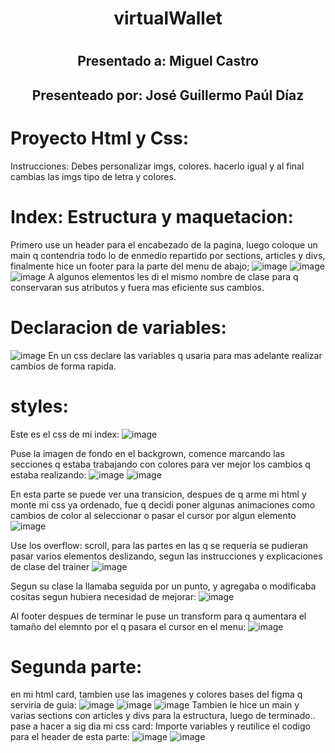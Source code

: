 # <h1 align="center"> virtualWallet</h1>
# <h2 align="center"> Presentado a: Miguel Castro</h2>
##  <h2 align="center">  Presenteado por: José Guillermo Paúl Díaz</h2>

# Proyecto Html y Css:
Instrucciones: Debes personalizar imgs, colores. hacerlo igual y al final cambias las imgs tipo de letra y colores.

# Index: Estructura y maquetacion: 
Primero use un header para el encabezado de la pagina, luego coloque un main q contendria todo lo de enmedio repartido por sections, articles y divs, finalmente hice un footer para la parte del menu de abajo;
![image](https://github.com/Guiller022005/virtualWallet/assets/118319910/6517c6cf-69d5-47fe-acd2-d3bf4bbc01ba)
![image](https://github.com/Guiller022005/virtualWallet/assets/118319910/65cf0b65-4d09-4a7f-8db6-e5b880a09a4d)
![image](https://github.com/Guiller022005/virtualWallet/assets/118319910/7eea6916-8099-43ff-82cf-f5a533fc554f)
A algunos elementos les di el mismo nombre de clase para q conservaran sus atributos y fuera mas eficiente sus cambios.

# Declaracion de variables:
![image](https://github.com/Guiller022005/virtualWallet/assets/118319910/e29d06c2-8e17-48c3-9452-93bf290c52ff)
En un css declare las variables q usaria para mas adelante realizar cambios de forma rapida.

# styles:
Este es el css de mi index:
![image](https://github.com/Guiller022005/virtualWallet/assets/118319910/817ff98d-c17d-4414-8892-f09c32382da5)

Puse la imagen de fondo en el backgrown, comence marcando las secciones q estaba trabajando con colores para ver mejor los cambios q estaba realizando:
![image](https://github.com/Guiller022005/virtualWallet/assets/118319910/b46c9ca5-c9c8-4004-a089-8f78cdea40e6)
![image](https://github.com/Guiller022005/virtualWallet/assets/118319910/4c918f12-c872-4c9b-9135-4488128cdc27)

En esta parte se puede ver una transicion, despues de q arme mi html y monte mi css ya ordenado, fue q decidi poner algunas animaciones como cambios de color al seleccionar o pasar el cursor por algun elemento
![image](https://github.com/Guiller022005/virtualWallet/assets/118319910/3d7d0491-fb1f-4d83-bc95-6a0814a31bcb)

Use los overflow: scroll, para las partes en las q se requeria se pudieran pasar varios elementos deslizando, segun las instrucciones y explicaciones de clase del trainer
![image](https://github.com/Guiller022005/virtualWallet/assets/118319910/43f61e93-ecf1-4c37-940e-a201c559696e)

Segun su clase la llamaba seguida por un punto, y agregaba o modificaba cositas segun hubiera necesidad de mejorar:
![image](https://github.com/Guiller022005/virtualWallet/assets/118319910/7eb59d0f-fbe6-4274-8cfc-8306700d412a)

Al footer despues de terminar le puse un transform para q aumentara el tamaño del elemnto por el q pasara el cursor en el menu:
![image](https://github.com/Guiller022005/virtualWallet/assets/118319910/a9f47219-4b1a-4bc7-853d-796c31348fa9)

# Segunda parte:
en mi html card, tambien use las imagenes y colores bases del figma q serviria de guia:
![image](https://github.com/Guiller022005/virtualWallet/assets/118319910/53809f60-018c-4f76-a84d-22314695e7ea)
![image](https://github.com/Guiller022005/virtualWallet/assets/118319910/f25e274b-1a00-4e56-9215-2e29314c450b)
![image](https://github.com/Guiller022005/virtualWallet/assets/118319910/003c6a67-d07d-4942-b69a-28b66de57303)
Tambien le hice un main y varias sections con articles y divs para la estructura, luego de terminado.. pase a hacer a sig dia mi css card:
Importe variables y reutilice el codigo para el header de esta parte:
![image](https://github.com/Guiller022005/virtualWallet/assets/118319910/e0fecb6b-450d-4782-bbe0-29f145e5d24e)
![image](https://github.com/Guiller022005/virtualWallet/assets/118319910/370d52ec-ed70-4ea1-9314-5c91b95058a0)

